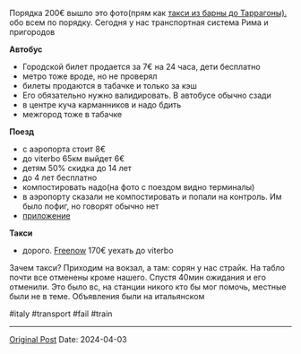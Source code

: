 Порядка 200€ вышло это фото(прям как [такси из барны до Таррагоны).](1343.md) обо всем по порядку. Сегодня у нас транспортная система Рима и пригородов

**Автобус**
- Городской билет продается за 7€ на 24 часа, дети бесплатно
- метро тоже вроде, но не проверял
- билеты продаются в табачке и только за кэш
- Его обязательно  нужно валидировать. В автобусе обычно сзади
- в центре куча карманников и надо бдить
- межгород тоже в табачке

**Поезд**
- с аэропорта стоит 8€
- до viterbo 65км выйдет 6€
- детям 50% скидка до 14 лет
- до 4 лет бесплатно
- компостировать надо(на фото с поездом видно терминалы)
- в аэропорту сказали не компостировать и попали на контроль. Им было пофиг, но говорят обычно нет
- [приложение](https://apps.apple.com/app/id331050847)

**Такси**
- дорого. [Freenow](https://apps.apple.com/app/id357852748) 170€ уехать до viterbo

Зачем такси? Приходим на вокзал, а там: сорян у нас страйк. На табло почти все отменены кроме нашего. Спустя 40мин ожидания и его отменили. Это было вс, на станции никого кто бы мог помочь, местные были не в теме. Объявления были на итальянском

#italy #transport #fail #train

---
[Original Post](https://t.me/lev2tarragona/2060)
Date: 2024-04-03
